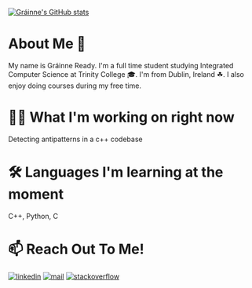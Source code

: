 [![Gráinne's GitHub stats](https://github-readme-stats.vercel.app/api?username=GrainneReady)](https://github.com/anuraghazra/github-readme-stats)
# About Me 👋
My name is Gráinne Ready.
I'm a full time student studying Integrated Computer Science at Trinity College 🎓.
I'm from Dublin, Ireland ☘.
I also enjoy doing courses during my free time.
# 👩‍🔧 What I'm working on right now
Detecting antipatterns in a c++ codebase
# 🛠 Languages I'm learning at the moment
C++, Python, C
# 📫 Reach Out To Me!
[![linkedin](https://socialize-md.vercel.app/api/badge/linkedin)](https://www.linkedin.com/in/gr%C3%A1inne-ready-b318bb240/)
[![mail](https://socialize-md.vercel.app/api/badge/mail)](mailto:readyg@tcd.ie)
[![stackoverflow](https://socialize-md.vercel.app/api/badge/stackoverflow)](https://stackoverflow.com/users/19486890/grainne-ready)
<!---
GrainneReady/GrainneReady is a ✨ special ✨ repository because its `README.md` (this file) appears on your GitHub profile.
You can click the Preview link to take a look at your changes.
--->
